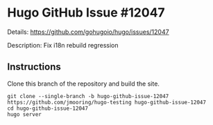 # Hugo GitHub Issue #12047

Details: <https://github.com/gohugoio/hugo/issues/12047>

Description: Fix i18n rebuild regression

## Instructions

Clone this branch of the repository and build the site.

```text
git clone --single-branch -b hugo-github-issue-12047 https://github.com/jmooring/hugo-testing hugo-github-issue-12047
cd hugo-github-issue-12047
hugo server
```
